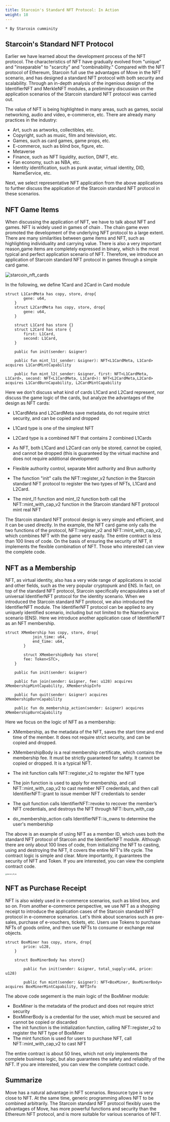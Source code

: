 ```yaml
---
title: Starcoin's Standard NFT Protocol: In Action
weight: 18
---
```


```
* By Starcoin cumminity
```



## Starcoin's Standard NFT Protocol

Earlier we have learned about the development process of the NFT protocol. The characteristics of NFT have gradually evolved from "unique" and "inseparable" to "scarcity" and "combinability." Compared with the NFT protocol of Ethereum, Starcoin full use the advantages of Move in the NFT scenario, and has designed a standard NFT protocol with both security and scalability. Through an in-depth analysis of the ingenious design of the IdentifierNFT and MerkleNFT modules, a preliminary discussion on the application scenarios of the Starcoin standard NFT protocol was carried out.

The value of NFT is being highlighted in many areas, such as games, social networking, audio and video, e-commerce, etc. There are already many practices in the industry:

- Art, such as artworks, collectibles, etc.
- Copyright, such as music, film and television, etc.
- Games, such as card games, game props, etc.
- E-commerce, such as blind box, figure, etc.
- Metaverse
- Finance, such as NFT liquidity, auction, DNFT, etc.
- Fan economy, such as NBA, etc.
- Identity identification, such as punk avatar, virtual identity, DID, NameService, etc.

Next, we select representative NFT application from the above applications to further discuss the application of the Starcoin standard NFT protocol in these scenarios.



## NFT Game Items

When discussing the application of NFT, we have to talk about NFT and games. NFT is widely used in games of chain . The chain game even promoted the development of the underlying NFT protocol to a large extent. There are many similarities between game items and NFT, such as highlighting individuality and carrying value. There is also a very important reason,game items are completely expressed in binary, which is the most typical and perfect application scenario of NFT. Therefore, we introduce an application of Starcoin standard NFT protocol in games through a simple card game.

![starcoin_nft_cards](https://tva1.sinaimg.cn/large/008i3skNly1gw32r19jlsj30ey0b4jrg.jpg)

In the  following, we define 1Card and 2Card in Card module

~~~Move
struct L1CardMeta has copy, store, drop{
        gene: u64,
    }
    struct L2CardMeta has copy, store, drop{
        gene: u64,
    }

    struct L1Card has store {}
    struct L2Card has store {
        first: L1Card,
        second: L1Card,
    }
    
    public fun init(sender: &signer)
    
    public fun mint_l1(_sender: &signer): NFT<L1CardMeta, L1Card> acquires L1CardMintCapability
    
    public fun mint_l2(_sender: &signer, first: NFT<L1CardMeta, L1Card>, second: NFT<L1CardMeta, L1Card>): NFT<L2CardMeta,L2Card> acquires L1CardBurnCapability, L2CardMintCapability
~~~

Here we don't discuss what kind of cards L1Card and L2Card represent, nor discuss the game logic of the cards, but analyze the advantages of the design as NFT cards:

- L1CardMeta and L2CardMeta save metadata, do not require strict security, and can be copied and dropped

- L1Card type is one of the simplest NFT
- L2Card type is a combined NFT that contains 2 combined L1Cards
- As NFT, both L1Card and L2Card can only be stored, cannot be copied, and cannot be dropped (this is guaranteed by the virtual machine and does not require additional development)
- Flexible authority control, separate Mint authority and Brun authority
- The function "init" calls the NFT::register_v2 function in the Starcoin standard NFT protocol to register the two types of NFTs, L1Card and L2Card.
- The mint_l1 function and mint_l2 function both call the NFT::mint_with_cap_v2 function in the Starcoin standard NFT protocol mint real NFT

The Starcoin standard NFT protocol design is very simple and efficient, and it can be used directly. In the example, the NFT card game only calls the two functions of the protocol, NFT::register_v2 and NFT::mint_with_cap_v2, which combines NFT with the game very easily. The entire contract is less than 100 lines of code. On the basis of ensuring the security of NFT, it implements the flexible combination of NFT. Those who interested can view the complete code.



## NFT as a Membership

NFT, as virtual identity, also has a very wide range of applications in social and other fields, such as the very popular cryptopunk and ENS. In fact, on top of the standard NFT protocol, Starcoin specifically encapsulates a set of universal IdentifierNFT protocol for the identity scenario. When we introduced the Starcoin standard NFT protocol, we also introduced the IdentifierNFT module. The IdentifierNFT protocol can be applied to any uniquely identified scenario, including but not limited to the NameService scenario (ENS). Here we introduce another application case of IdentifierNFT as an NFT membership.

~~~Move
struct XMembership has copy, store, drop{
    		join_time: u64,
    		end_time: u64,
		}

		struct XMembershipBody has store{
        fee: Token<STC>,
    }
    
    public fun init(sender: &signer)
    
    public fun join(sender: &signer, fee: u128) acquires XMembershipMintCapability, XMembershipInfo
    
    public fun quit(sender: &signer) acquires XMembershipBurnCapability
    
    public fun do_membership_action(sender: &signer) acquires XMembershipBurnCapability
~~~

Here we focus on the logic of NFT as a membership:

- XMembership, as the metadata of the NFT, saves the start time and end time of the member. It does not require strict security, and can be copied and dropped.

- XMembershipBody is a real membership certificate, which contains the membership fee. It must be strictly guaranteed for safety. It cannot be copied or dropped. It is a typical NFT.
- The init function calls NFT::register_v2 to register the NFT type
- The join function is used to apply for membership, and call NFT::mint_with_cap_v2 to cast member NFT credentials, and then call IdentifierNFT::grant to issue member NFT credentials to sender
- The quit function calls IdentifierNFT::revoke to recover the member’s NFT credentials, and destroys the NFT through NFT::burn_with_cap
- do_membership_action calls IdentifierNFT::is_owns to determine the user's membership

The above is an example of using NFT as a member ID, which uses both the standard NFT protocol of Starcoin and the IdentifierNFT module. Although there are only about 100 lines of code, from initializing the NFT to casting, using and destroying the NFT, it covers the entire NFT's life cycle. The contract logic is simple and clear. More importantly, it guarantees the security of NFT and Token. If you are interested, you can view the complete contract code.

<img src="https://tva1.sinaimg.cn/large/008i3skNly1gwb9k9ju6lj30ma0diq3i.jpg" alt="starcoin_nft_vip" style="zoom:30%;" />



## NFT as Purchase Receipt

NFT is also widely used in e-commerce scenarios, such as blind box, and so on. From another e-commerce perspective, we use NFT as a shopping receipt to introduce the application cases of the Starcoin standard NFT protocol in e-commerce scenarios. Let's think about scenarios such as pre-sales, purchase of e-vouchers, tickets, etc. Users use Tokens to purchase NFTs of goods online, and then use NFTs to consume or exchange real objects.

~~~Move
struct BoxMiner has copy, store, drop{
        price: u128,
    }

    struct BoxMinerBody has store{}

		public fun init(sender: &signer, total_supply:u64, price: u128)
		
		public fun mint(sender: &signer): NFT<BoxMiner, BoxMinerBody> acquires BoxMinerMintCapability, NFTInfo
~~~

The above code segement is the main logic of the BoxMiner module:

- BoxMiner is the metadata of the product and does not require strict security
- BoxMinerBody is a credential for the user, which must be secured and cannot be copied or discarded
- The init function is the initialization function, calling NFT::register_v2 to register the NFT type of BoxMiner
- The mint function is used for users to purchase NFT, call NFT::mint_with_cap_v2 to cast NFT

The entire contract is about 50 lines, which not only implements the complete business logic, but also guarantees the safety and reliability of the NFT. If you are interested, you can view the complete contract code.



## Summarize

Move has a natural advantage in NFT scenarios. Resource type is very close to NFT. At the same time, generic programming allows NFT to be combined arbitrarily. The Starcoin standard NFT protocol flexibly uses the advantages of Move, has more powerful functions and security than the Ethereum NFT protocol, and is more suitable for various scenarios of NFT.

